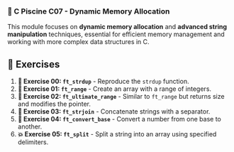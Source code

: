 
### **🚀 C Piscine C07 - Dynamic Memory Allocation**

This module focuses on **dynamic memory allocation** and **advanced string manipulation** techniques, essential for efficient memory management and working with more complex data structures in C.

## 📝 Exercises

1. **📝 Exercise 00: `ft_strdup`** - Reproduce the `strdup` function.
2. **🔢 Exercise 01: `ft_range`** - Create an array with a range of integers.
3. **🔢 Exercise 02: `ft_ultimate_range`** - Similar to `ft_range` but returns size and modifies the pointer.
4. **🔗 Exercise 03: `ft_strjoin`** - Concatenate strings with a separator.
5. **🔄 Exercise 04: `ft_convert_base`** - Convert a number from one base to another.
6. **💥 Exercise 05: `ft_split`** - Split a string into an array using specified delimiters.

